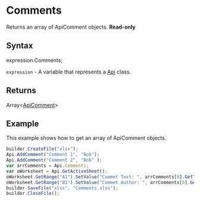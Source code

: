 # Comments

Returns an array of ApiComment objects. **Read-only**

## Syntax

expression.Comments;

`expression` - A variable that represents a [Api](../Api.md) class.

## Returns

Array<[ApiComment](../../ApiComment/ApiComment.md)>

## Example

This example shows how to get an array of ApiComment objects.

```javascript
builder.CreateFile("xlsx");
Api.AddComment("Comment 1", "Bob");
Api.AddComment("Comment 2", "Bob" );
var arrComments = Api.Comments;
var oWorksheet = Api.GetActiveSheet();
oWorksheet.GetRange("A1").SetValue("Commet Text: ", arrComments[0].GetText());
oWorksheet.GetRange("B1").SetValue("Commet Author: ", arrComments[0].GetAuthorName());
builder.SaveFile("xlsx", "Comments.xlsx");
builder.CloseFile();
```